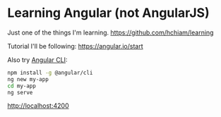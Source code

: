 # Learning Angular (not AngularJS)

Just one of the things I'm learning. <https://github.com/hchiam/learning>

Tutorial I'll be following: <https://angular.io/start>

Also try [Angular CLI](https://cli.angular.io/):

```bash
npm install -g @angular/cli
ng new my-app
cd my-app
ng serve
```

<http://localhost:4200>
